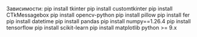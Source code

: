 Зависимости:
  pip install tkinter
  pip install customtkinter
  pip install CTkMessagebox
  pip install opencv-python
  pip install pillow
  pip install fer
  pip install datetime
  pip install pandas
  pip install numpy==1.26.4
  pip install tensorflow
  pip install scikit-learn
  pip install matplotlib
python >= 9.x

